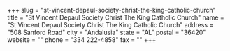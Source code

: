 +++
slug = "st-vincent-depaul-society-christ-the-king-catholic-church"
title = "St Vincent Depaul Society Christ The King Catholic Church"
name = "St Vincent Depaul Society Christ The King Catholic Church"
address = "508 Sanford Road"
city = "Andalusia"
state = "AL"
postal = "36420"
website = ""
phone = "334 222-4858"
fax = ""
+++
